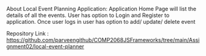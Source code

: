About Local Event Planning Application: Application Home Page will list the details of all the events. User has option to Login and Register to application. Once user logs in user has option to add/ update/ delete event

Repository Link : https://github.com/parveengithub/COMP2068JSFrameworks/tree/main/Assignment02/local-event-planner
